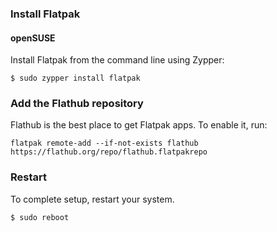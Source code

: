### Install Flatpak

#### openSUSE

Install Flatpak from the command line using Zypper:

```
$ sudo zypper install flatpak
```

### Add the Flathub repository

Flathub is the best place to get Flatpak apps. To enable it, run:

```
flatpak remote-add --if-not-exists flathub https://flathub.org/repo/flathub.flatpakrepo
```

### Restart

To complete setup, restart your system.

```
$ sudo reboot
```
